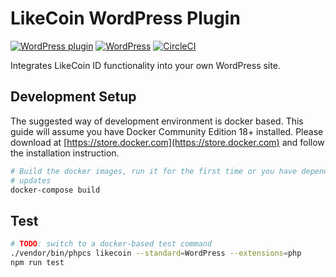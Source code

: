 # LikeCoin WordPress Plugin

[![WordPress plugin](https://img.shields.io/wordpress/plugin/v/likecoin.svg)](https://wordpress.org/plugins/likecoin/)
[![WordPress](https://img.shields.io/wordpress/v/likecoin.svg)](https://wordpress.org/plugins/likecoin/)
[![CircleCI](https://circleci.com/gh/likecoin/likecoin-wordpress.svg?style=svg)](https://circleci.com/gh/likecoin/likecoin-wordpress)

Integrates LikeCoin ID functionality into your own WordPress site.

## Development Setup

The suggested way of development environment is docker based. This guide will
assume you have Docker Community Edition 18+ installed. Please download at
[https://store.docker.com](https://store.docker.com) and follow the
installation instruction.

``` bash
# Build the docker images, run it for the first time or you have dependency
# updates
docker-compose build
```

## Test

``` bash
# TODO: switch to a docker-based test command
./vendor/bin/phpcs likecoin --standard=WordPress --extensions=php
npm run test
```
